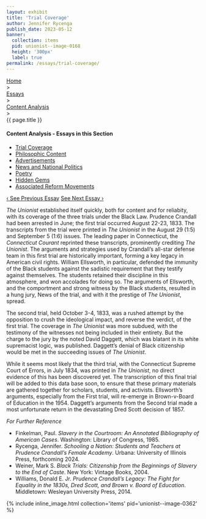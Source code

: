 ```yaml
---
layout: exhibit
title: 'Trial Coverage'
author: Jennifer Rycenga
publish_date: 2023-05-12
banner:
  collection: items
  pid: unionist--image-0168
  height: '300px'
  label: true
permalink: /essays/trial-coverage/
---
```

<div class="breadcrumb">
<a href="/unionist/">Home</a>
<div class="caret"> &gt; </div>
<a href="/unionist/essays/">Essays</a>
<div class="caret"> &gt; </div>
<a href="
    /unionist/essays/trial-coverage/
  ">
   Content Analysis
     </a>
<div class="caret"> &gt; </div>
{{ page.title }}
</div>
<div class='section-nav-wrapper'>
<div class='section-nav'>
<h4>Content Analysis - Essays in this Section</h4>
<ul class="nav nav-pills">
  <li class="nav-item">
    <a class="nav-link active" href="/unionist/essays/trial-coverage/">Trial Coverage</a>
  </li>
  <li class="nav-item">
    <a class="nav-link" href="/unionist/essays/philosophic-content/">Philosophic Content</a>
  </li>
  <li class="nav-item">
    <a class="nav-link" href="/unionist/essays/advertisements/">Advertisements</a>
  </li>
  <li class="nav-item">
    <a class="nav-link" href="/unionist/essays/news-and-national-politics/">News and National Politics</a>
  </li>
  <li class="nav-item">
    <a class="nav-link" href="/unionist/essays/poetry/">Poetry</a>
  </li>
  <li class="nav-item">
    <a class="nav-link" href="/unionist/essays/hidden-gems/">Hidden Gems</a>
  </li>
  <li class="nav-item">
    <a class="nav-link" href="/unionist/essays/associated-reform-movements/">Associated Reform Movements</a>
  </li>
</ul>
<div class="pagination-nav">
<span class="pagination-link" id="prevlink"><a href="/unionist/essays/the-task-of-charles-c-burleigh/">‹ See Previous Essay</a></span>
<span class="pagination-link" id="nextlink"><a href="/unionist/essays/philosophic-content/">See Next Essay ›</a></span>
</div>
</div>
</div>

<p><em>The Unionist</em> established itself quickly, both for content and for reliabity, with its coverage of the three trials under the Black Law. Prudence Crandall had been arrested in June; the first trial occurred August 22-23, 1833. The transcripts from the trial were printed in <em>The Unionist</em> in the August 29 (1:5) and September 5 (1:6) issues. The leading paper in Connecticut, the <em>Connecticut Courant</em> reprinted these transcripts, prominently crediting <em>The Unionist</em>. The arguments and strategies used by Crandall’s all-star defense team in this first trial are historically important, forming a key legacy in American civil rights. William Ellsworth, in particular, defended the immunity of the Black students against the sadistic requirement that they testify against themselves. The students retained their discipline in this atmosphere, and won accolades for doing so. The arguments of Ellsworth, and the comportment and strong witness by the Black students, resulted in a hung jury, News of the trial, and with it the prestige of <em>The Unionist</em>, spread.</p>

<p>The second trial, held October 3-4, 1833, was a rushed attempt by the opposition to crush the ideological impact, and reverse the verdict, of the first trial. The coverage in <em>The Unionist</em> was more subdued, with the testimony of the witnesses not being included in their entirety. But the charge to the jury by the noted David Daggett, which was blatant in its white supremacist logic, was published. Daggett’s denial of Black citizenship would be met in the succeeding issues of <em>The Unionist</em>.</p>

<p>While it seems most likely that the third trial, with the Connecticut Supreme Court of Errors, in July 1834, was printed in <em>The Unionist</em>, no direct evidence of this has been discovered yet. The transcription of this final trial will be added to this data base soon, to ensure that these primary materials are gathered together for scholars, students, and activists.
Ellsworth’s arguments, especially from the First trial, will re-emerge in Brown-v-Board of Education in the 1954. Daggett’s arguments from the Second trial made a most unfortunate return in the devastating Dred Scott decision of 1857.</p>

<p><em>For Further Reference</em></p>

- Finkelman, Paul. *Slavery in the Courtroom: An Annotated Bibliography of American Cases*. Washington: Library of Congress, 1985.
- Rycenga, Jennifer. *Schooling a Nation: Students and Teachers at Prudence Crandall’s Female Academy*. Urbana: University of Illinois Press, forthcoming 2024.
- Weiner, Mark S. *Black Trials: Citizenship from the Beginnings of Slavery to the End of Caste*. New York: Vintage Books, 2004.
- Williams, Donald E. Jr. *Prudence Crandall’s Legacy: The Fight for Equality in the 1830s, Dred Scott, and Brown v. Board of Education*. Middletown: Wesleyan University Press, 2014.

{% include inline_image.html collection='items' pid='unionist--image-0362' %}
